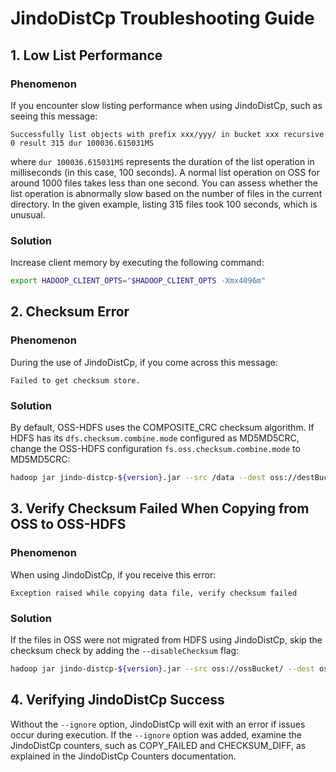 # JindoDistCp Troubleshooting Guide

## 1. Low List Performance

### Phenomenon
If you encounter slow listing performance when using JindoDistCp, such as seeing this message:
```
Successfully list objects with prefix xxx/yyy/ in bucket xxx recursive 0 result 315 dur 100036.615031MS
```
where `dur 100036.615031MS` represents the duration of the list operation in milliseconds (in this case, 100 seconds). A normal list operation on OSS for around 1000 files takes less than one second. You can assess whether the list operation is abnormally slow based on the number of files in the current directory. In the given example, listing 315 files took 100 seconds, which is unusual.

### Solution
Increase client memory by executing the following command:
```bash
export HADOOP_CLIENT_OPTS="$HADOOP_CLIENT_OPTS -Xmx4096m"
```

## 2. Checksum Error

### Phenomenon
During the use of JindoDistCp, if you come across this message:
```
Failed to get checksum store.
```

### Solution
By default, OSS-HDFS uses the COMPOSITE_CRC checksum algorithm. If HDFS has its `dfs.checksum.combine.mode` configured as MD5MD5CRC, change the OSS-HDFS configuration `fs.oss.checksum.combine.mode` to MD5MD5CRC:
```bash
hadoop jar jindo-distcp-${version}.jar --src /data --dest oss://destBucket/ --hadoopConf fs.oss.checksum.combine.mode=MD5MD5CRC
```

## 3. Verify Checksum Failed When Copying from OSS to OSS-HDFS

### Phenomenon
When using JindoDistCp, if you receive this error:
```
Exception raised while copying data file, verify checksum failed
```

### Solution
If the files in OSS were not migrated from HDFS using JindoDistCp, skip the checksum check by adding the `--disableChecksum` flag:
```bash
hadoop jar jindo-distcp-${version}.jar --src oss://ossBucket/ --dest oss://dlsBucket/ --disableChecksum
```

## 4. Verifying JindoDistCp Success

Without the `--ignore` option, JindoDistCp will exit with an error if issues occur during execution. If the `--ignore` option was added, examine the JindoDistCp counters, such as COPY_FAILED and CHECKSUM_DIFF, as explained in the JindoDistCp Counters documentation.